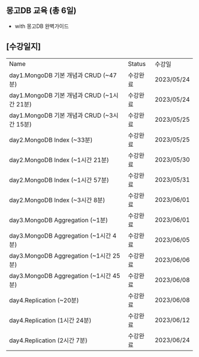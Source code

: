 ## 몽고DB 교육 (총 6일)
- with 몽고DB 완벽가이드

## [수강일지]
|                                     |        |            |
|-------------------------------------|--------|------------|
| Name                                | Status | 수강일        |
| day1.MongoDB 기본 개념과 CRUD (~47분)     | 수강완료   | 2023/05/24 |
| day1.MongoDB 기본 개념과 CRUD (~1시간 21분) | 수강완료   | 2023/05/24 |
| day1.MongoDB 기본 개념과 CRUD (~3시간 15분) | 수강완료   | 2023/05/25 |
| day2.MongoDB Index (~33분)           | 수강완료   | 2023/05/25 |
| day2.MongoDB Index (~1시간 21분)       | 수강완료   | 2023/05/30 |
| day2.MongoDB Index (~1시간 57분)       | 수강완료   | 2023/05/31 |
| day2.MongoDB Index (~3시간 8분)        | 수강완료   | 2023/06/01 |
| day3.MongoDB Aggregation (~1분)      | 수강완료   | 2023/06/01 |
| day3.MongoDB Aggregation (~1시간 4분)  | 수강완료   | 2023/06/05 |
| day3.MongoDB Aggregation (~1시간 25분) | 수강완료   | 2023/06/06 |
| day3.MongoDB Aggregation (~1시간 45분) | 수강완료   | 2023/06/08 |
| day4.Replication (~20분)             | 수강완료   | 2023/06/08 |
| day4.Replication (1시간 24분)          | 수강완료   | 2023/06/12 |
| day4.Replication (2시간 7분)           | 수강완료   | 2023/06/24 |
